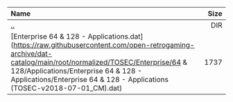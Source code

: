 |Name|Size|
|:---|---:|
|[..](../index.html)|DIR|
|[Enterprise 64 & 128 - Applications.dat](https://raw.githubusercontent.com/open-retrogaming-archive/dat-catalog/main/root/normalized/TOSEC/Enterprise/64 & 128/Applications/Enterprise 64 & 128 - Applications/Enterprise 64 & 128 - Applications (TOSEC-v2018-07-01_CM).dat)|1737|
